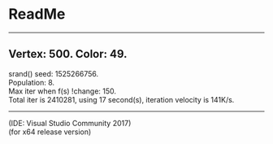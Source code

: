 # ReadMe
******************
## Vertex: 500. Color: 49.  
srand() seed: 1525266756.  
Population: 8.   
Max iter when f(s) !change: 150.  
Total iter is 2410281, using 17 second(s), iteration velocity is 141K/s.
******************
(IDE: Visual Studio Community 2017)     
(for x64 release version)  
